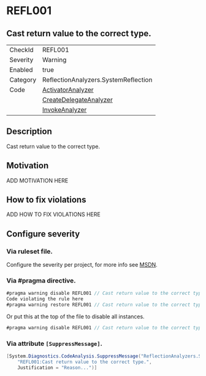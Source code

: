 # REFL001
## Cast return value to the correct type.

<!-- start generated table -->
<table>
  <tr>
    <td>CheckId</td>
    <td>REFL001</td>
  </tr>
  <tr>
    <td>Severity</td>
    <td>Warning</td>
  </tr>
  <tr>
    <td>Enabled</td>
    <td>true</td>
  </tr>
  <tr>
    <td>Category</td>
    <td>ReflectionAnalyzers.SystemReflection</td>
  </tr>
  <tr>
    <td>Code</td>
     <td><a href="https://github.com/DotNetAnalyzers/ReflectionAnalyzers/blob/master/ReflectionAnalyzers/NodeAnalzers/ActivatorAnalyzer.cs">ActivatorAnalyzer</a></td>
  </tr>
  <tr>
    <td></td>
     <td><a href="https://github.com/DotNetAnalyzers/ReflectionAnalyzers/blob/master/ReflectionAnalyzers/NodeAnalzers/CreateDelegateAnalyzer.cs">CreateDelegateAnalyzer</a></td>
  </tr>
  <tr>
    <td></td>
     <td><a href="https://github.com/DotNetAnalyzers/ReflectionAnalyzers/blob/master/ReflectionAnalyzers/NodeAnalzers/InvokeAnalyzer.cs">InvokeAnalyzer</a></td>
  </tr>
</table>
<!-- end generated table -->

## Description

Cast return value to the correct type.

## Motivation

ADD MOTIVATION HERE

## How to fix violations

ADD HOW TO FIX VIOLATIONS HERE

<!-- start generated config severity -->
## Configure severity

### Via ruleset file.

Configure the severity per project, for more info see [MSDN](https://msdn.microsoft.com/en-us/library/dd264949.aspx).

### Via #pragma directive.
```C#
#pragma warning disable REFL001 // Cast return value to the correct type.
Code violating the rule here
#pragma warning restore REFL001 // Cast return value to the correct type.
```

Or put this at the top of the file to disable all instances.
```C#
#pragma warning disable REFL001 // Cast return value to the correct type.
```

### Via attribute `[SuppressMessage]`.

```C#
[System.Diagnostics.CodeAnalysis.SuppressMessage("ReflectionAnalyzers.SystemReflection", 
    "REFL001:Cast return value to the correct type.", 
    Justification = "Reason...")]
```
<!-- end generated config severity -->